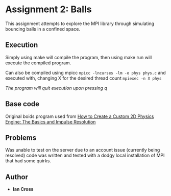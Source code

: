 # Assignment 2: Balls

This assignment attempts to explore the MPI library through simulating bouncing balls in a confined space.

## Execution

Simply using make will compile the program, then using make run will execute the compiled program.

Can also be compiled using mpicc
`mpicc -lncurses -lm -o phys phys.c`
and executed with, changing X for the desired thread count
`mpiexec -n X phys`

_The program will quit execution upon pressing q_

## Base code

Original boids program used from [How to Create a Custom 2D Physics
Engine: The Basics and Impulse Resolution](https://gamedevelopment.tutsplus.com/tutorials/how-to-create-a-custom-2d-physics-engine-the-basics-and-impulse-resolution--gamedev-6331)

## Problems

Was unable to test on the server due to an account issue (currently being resolved)
code was written and tested with a dodgy local installation of MPI that had some quirks.

## Author

- **Ian Cross**
